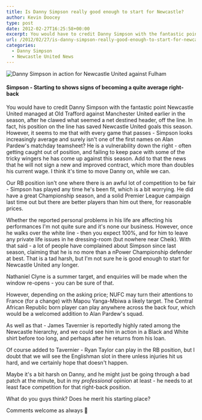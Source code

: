 ```yaml
---
title: Is Danny Simpson really good enough to start for Newcastle?
author: Kevin Doocey
type: post
date: 2012-02-27T16:25:58+00:00
excerpt: You would have to credit Danny Simpson with the fantastic point Newcastle United managed at Old Trafford against Manchester United earlier in the season, after he clawed what seemed a net destined..
url: /2012/02/27/is-danny-simpson-really-good-enough-to-start-for-newcastle/
categories:
  - Danny Simpson
  - Newcastle United News
---
```


![Danny Simpson in action for Newcastle United against Fulham](https://www.tynetime.com/wp-content/uploads/2012/02/Danny-Simpson-Newcastle.jpg "Danny-Simpson-Newcastle-United")

#### Simpson - Starting to shows signs of becoming a quite average right-back

You would have to credit Danny Simpson with the fantastic point Newcastle United managed at Old Trafford against Manchester United earlier in the season, after he clawed what seemed a net destined header, off the line. In fact, his position on the line has saved Newcastle United goals this season. However, it seems to me that with every game that passes - Simpson looks increasingly average and surely isn't one of the first names on Alan Pardew's matchday teamsheet? He is a vulnerability down the right - often getting caught out of position, and failing to keep pace with some of the tricky wingers he has come up against this season. Add to that the news that he will not sign a new and improved contract, which more than doubles his current wage. I think it's time to move Danny on, while we can.

Our RB position isn't one where there is an awful lot of competition to be fair - Simpson has played any time he's been fit, which is a bit worrying. He did have a great Championship season, and a solid Premier League campaign last time out but there are better players than him out there, for reasonable prices.

Whether the reported personal problems in his life are affecting his performances I'm not quite sure and it's none our business. However, once he walks over the white line - then you expect 100%, and for him to leave any private life issues in he dressing-room (but nowhere near Cheik). With that said - a lot of people have complained about Simpson since last season, claiming that he is no more than a nPower Championship defender at best. That is a tad harsh, but I'm not sure he is good enough to start for Newcastle United any longer.

Nathaniel Clyne is a summer target, and enquiries will be made when the window re-opens - you can be sure of that.

However, depending on the asking price; NUFC may turn their attentions to France (for a change) with Mapou Yanga-Mbiwa a likely target. The Central African Republic born player can play anywhere across the back four, which would be a welcomed addition to Alan Pardew's squad.

As well as that - James Tavernier is reportedly highly rated among the Newcastle hierarchy, and we could see him in action in a Black and White shirt before too long, and perhaps after he returns from his loan.

Of course added to Tavernier - Ryan Taylor can play in the RB position, but I doubt that we will see the Englishman slot in there unless injuries hit us hard, and we certainly hope that doesn't happen.

Maybe it's a bit harsh on Danny, and he might just be going through a bad patch at the minute, but in my _professional_ opinion at least - he needs to at least face competition for that right-back position.

What do you guys think? Does he merit his starting place?

Comments welcome as always 🙂
